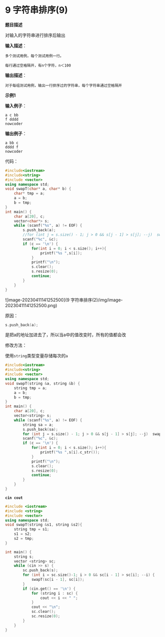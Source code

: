 # 9 字符串排序(9)

**题目描述**

对输入的字符串进行排序后输出



**输入描述**：

```
多个测试用例，每个测试用例一行。

每行通过空格隔开，有n个字符，n＜100
```

**输出描述**：

```
对于每组测试用例，输出一行排序过的字符串，每个字符串通过空格隔开
```

 

**示例1**

**输入例子**：

```
a c bb
f dddd
nowcoder
```

**输出例子**：

```
a bb c
dddd f
nowcoder
```





代码：

```c++
#include<iostream>
#include<string>
#include <vector>
using namespace std;
void swapT(char* a, char* b) {
	char* tmp = a;
	a = b;
	b = tmp;
}
int main() {
	char a[20], c;
	vector<char*> s;
	while (scanf("%s", a) != EOF) {
        s.push_back(a);
        //for (int j = s.size() - 1; j > 0 && s[j - 1] > s[j]; --j)  swapT(s[j - 1], s[j]);
		scanf("%c", &c);
		if (c == '\n') {
            for(int i = 0; i < s.size(); i++){
                printf("%s ",s[i]);
            }
			printf("\n");
			s.clear();
            s.resize(0);
			continue;
		}
	}
}
```

![image-20230411141252500](9 字符串排序(2)/img/image-20230411141252500.png)

原因：

```c++
s.push_back(a);
```

是把a的地址加进去了，所以当a中的值改变时，所有的值都会改

修改方法：

使用`string`类型变量存储每次的`a`

```c++
#include<iostream>
#include<string>
#include <vector>
using namespace std;
void swapT(string &a, string &b) {
	string tmp = a;
	a = b;
	b = tmp;
}
int main() {
	char a[20], c;
	vector<string> s;
	while (scanf("%s", a) != EOF) {
        string sa = a;
        s.push_back(sa);
        for (int j = s.size() - 1; j > 0 && s[j - 1] > s[j]; --j)  swapT(s[j - 1], s[j]);
		scanf("%c", &c);
		if (c == '\n') {
            for(int i = 0; i < s.size(); i++){
                printf("%s ",s[i].c_str());
            }
			printf("\n");
			s.clear();
            s.resize(0);
			continue;
		}
	}
}
```

**`cin cout`**

```c++
#include <iostream>
#include <string>
#include <vector>
using namespace std;
void swapT(string &s1, string &s2){
    string tmp = s1;
    s1 = s2;
    s2 = tmp;
}

int main() {
	string s;
	vector <string> sc;
	while (cin >> s) {
		sc.push_back(s);
		for (int i = sc.size()-1; i > 0 && sc[i - 1] > sc[i]; --i) {
            swapT(sc[i - 1], sc[i]);
        }
		if (cin.get() == '\n') {
			for (string i : sc) {
				cout << i << " ";
			}
			cout << "\n";
			sc.clear();
			sc.resize(0);
		}
	}
}
```

